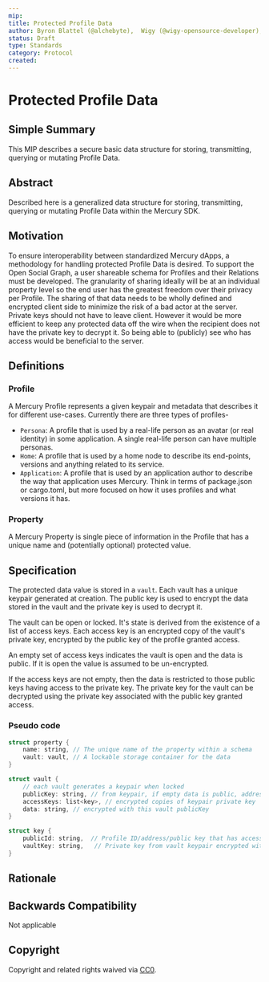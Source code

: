 ```yaml
---
mip: 
title: Protected Profile Data
author: Byron Blattel (@alchebyte),  Wigy (@wigy-opensource-developer), Bartmoss (@izolyomi)
status: Draft
type: Standards
category: Protocol
created: 
---
```

# Protected Profile Data

## Simple Summary

This MIP describes a secure basic data structure for storing, transmitting, querying or mutating Profile Data.

## Abstract

Described here is a generalized data structure for storing, transmitting, querying or mutating Profile Data within the Mercury SDK.

## Motivation

To ensure interoperability between standardized Mercury dApps, a methodology for handling protected Profile Data is desired. To support the Open Social Graph, a user shareable schema for Profiles and their Relations must be developed. The granularity of sharing ideally will be at an individual property level so the end user has the greatest freedom over their privacy per Profile. The sharing of that data needs to be wholly defined and encrypted client side to minimize the risk of a bad actor at the server. Private keys should not have to leave client. However it would be more efficient to keep any protected data off the wire when the recipient does not have the private key to decrypt it. So being able to (publicly) see who has access would be beneficial to the server.

## Definitions

### Profile

A Mercury Profile represents a given keypair and metadata that describes it for different use-cases. Currently there are three types of profiles-

- `Persona`: A profile that is used by a real-life person as an avatar (or real identity) in some application. A single real-life person can have multiple personas.
- `Home`: A profile that is used by a home node to describe its end-points, versions and anything related to its service.
- `Application`: A profile that is used by an application author to describe the way that application uses Mercury. Think in terms of package.json or cargo.toml, but more focused on how it uses profiles and what versions it has.

### Property

A Mercury Property is single piece of information in the Profile that has a unique name and (potentially optional) protected value.

## Specification

The protected data value is stored in a `vault`. Each vault has a unique keypair generated at creation. The public key is used to encrypt the data stored in the vault and the private key is used to decrypt it.

The vault can be open or locked. It's state is derived from the existence of a list of access keys. Each access key is an encrypted copy of the vault's private key, encrypted by the public key of the profile granted access.

An empty set of access keys indicates the vault is open and the data is public. If it is open the value is assumed to be un-encrypted.

If the access keys are not empty, then the data is restricted to those public keys having access to the private key. The private key for the vault can be decrypted using the private key associated with the public key granted access.

### Pseudo code

```c
struct property {
    name: string, // The unique name of the property within a schema
    vault: vault, // A lockable storage container for the data
}

struct vault {
    // each vault generates a keypair when locked
    publicKey: string, // from keypair, if empty data is public, address in DHT?
    accessKeys: list<key>, // encrypted copies of keypair private key
    data: string, // encrypted with this vault publicKey
}

struct key {
    publicId: string,  // Profile ID/address/public key that has access
    vaultKey: string,   // Private key from vault keypair encrypted with this publicKey
}
```

## Rationale

## Backwards Compatibility

Not applicable

## Copyright

Copyright and related rights waived via [CC0](https://creativecommons.org/publicdomain/zero/1.0/).
